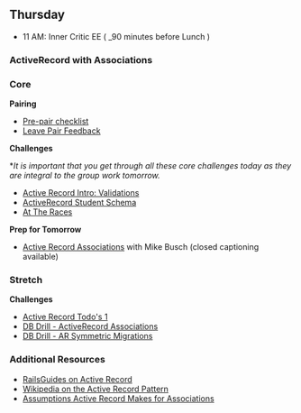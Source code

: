 ## Thursday

- 11 AM: Inner Critic EE ( _90 minutes before Lunch )

### ActiveRecord with Associations

### Core
**Pairing**
- [Pre-pair checklist](../resources/pair-checkin-tips.md)
- [Leave Pair Feedback](../feedback.md)

**Challenges**

**It is important that you get through all these core challenges today as they are integral to the group work tomorrow.* 

- [Active Record Intro: Validations](../../../../active-record-intro-validations-challenge)
- [ActiveRecord Student Schema](../../../../active-record-drill-model-a-student-challenge)
- [At The Races](../../../../active-record-associations-drill-at-the-races-challenge) 

**Prep for Tomorrow**

- [Active Record Associations](https://talks.devbootcamp.com/active-record-associations-3) with Mike Busch (closed captioning available)

### Stretch

**Challenges**

- [Active Record Todo's 1](../../../../active-record-todos-challenge)
- [DB Drill - ActiveRecord Associations](../../../../database-drill-activerecord-associations-challenge)
- [DB Drill - AR Symmetric Migrations](../../../../db-drill-ar-symmetric-migrations-challenge)

### Additional Resources

- [RailsGuides on Active Record](http://guides.rubyonrails.org/active_record_querying.html)
- [Wikipedia on the Active Record Pattern](http://en.wikipedia.org/wiki/Active_record_pattern)
- [Assumptions Active Record Makes for Associations](../resources/association-assumptions.pdf)

